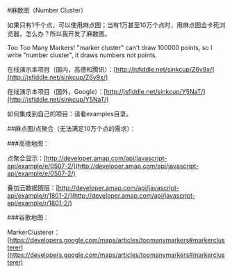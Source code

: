 #麻数图（Number Cluster）

如果只有1千个点，可以使用麻点图；当有1万甚至10万个点时，用麻点图会卡死浏览器，怎么办？所以我开发了麻数图。

Too Too Many Markers! "marker cluster" can't draw 100000 points, so I write "number cluster", it draws numbers not points.

在线演示本项目（国内，高德和腾讯）：[http://jsfiddle.net/sinkcup/Z6v9x/](http://jsfiddle.net/sinkcup/Z6v9x/)

在线演示本项目（国外，Google）：[http://jsfiddle.net/sinkcup/Y5NaT/](http://jsfiddle.net/sinkcup/Y5NaT/)

如何集成到自己的项目：请看examples目录。

##麻点图/点聚合（无法满足10万个点的需求）：

###高德地图：

点聚合显示：[http://developer.amap.com/api/javascript-api/example/e/0507-2/](http://developer.amap.com/api/javascript-api/example/e/0507-2/)

叠加云数据图层：[http://developer.amap.com/api/javascript-api/example/r/1801-2/](http://developer.amap.com/api/javascript-api/example/r/1801-2/)

###谷歌地图：

MarkerClusterer：[https://developers.google.com/maps/articles/toomanymarkers#markerclusterer](https://developers.google.com/maps/articles/toomanymarkers#markerclusterer)
